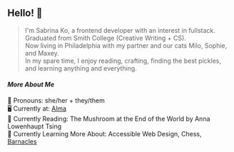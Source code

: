## Hello! 👋

> I'm Sabrina Ko, a frontend developer with an interest in fullstack.  
> Graduated from Smith College (Creative Writing + CS).  
> Now living in Philadelphia with my partner and our cats Milo, Sophie, and Maxey.  
> In my spare time, I enjoy reading, crafting, finding the best pickles, and learning anything and everything.

#### *More About Me*  
💖 Pronouns: she/her + they/them  
🖥 Currently at: [Alma](https://www.helloalma.com/)  
📖 Currently Reading: The Mushroom at the End of the World by Anna Lowenhaupt Tsing  
🌱 Currently Learning More About: Accessible Web Design, Chess, [Barnacles](https://youtu.be/plYuvU2VZkE?si=l5WkS-9BdeyWvb0x)

